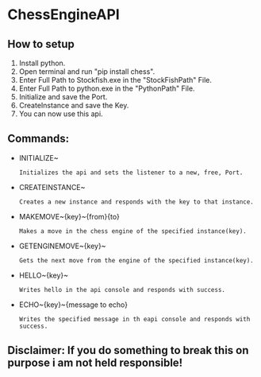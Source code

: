 # ChessEngineAPI

## **How to setup**
1. Install python.
2. Open terminal and run "pip install chess".
3. Enter Full Path to Stockfish.exe in the "StockFishPath" File.
4. Enter Full Path to python.exe in the "PythonPath" File.
5. Initialize and save the Port.
6. CreateInstance and save the Key.
7. You can now use this api.

## **Commands:**
- INITIALIZE~

      Initializes the api and sets the listener to a new, free, Port.
- CREATEINSTANCE~

      Creates a new instance and responds with the key to that instance.
- MAKEMOVE~{key}~{from}{to}

      Makes a move in the chess engine of the specified instance(key).
- GETENGINEMOVE~{key}~

      Gets the next move from the engine of the specified instance(key).
- HELLO~{key}~

      Writes hello in the api console and responds with success.
- ECHO~{key}~{message to echo}

      Writes the specified message in th eapi console and responds with success.


## Disclaimer: If you do something to break this on purpose i am not held responsible!
